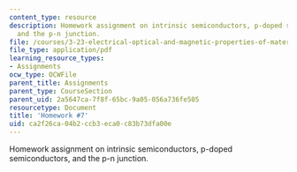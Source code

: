 ```yaml
---
content_type: resource
description: Homework assignment on intrinsic semiconductors, p-doped semiconductors,
  and the p-n junction.
file: /courses/3-23-electrical-optical-and-magnetic-properties-of-materials-fall-2007/ca2f26ca04b2ccb3eca0c83b73dfa00e_ps7.pdf
file_type: application/pdf
learning_resource_types:
- Assignments
ocw_type: OCWFile
parent_title: Assignments
parent_type: CourseSection
parent_uid: 2a5647ca-7f8f-65bc-9a05-056a736fe505
resourcetype: Document
title: 'Homework #7'
uid: ca2f26ca-04b2-ccb3-eca0-c83b73dfa00e
---
```

Homework assignment on intrinsic semiconductors, p-doped semiconductors, and the p-n junction.
